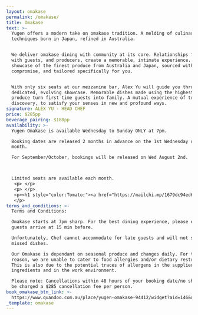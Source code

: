 ```yaml
---
layout: omakase
permalink: /omakase/
title: Omakase
text: >-
  Yugen offers a modern take on omakase tradition. A melding of culinary
  techniques born in Japan, refined in Australia.


  We deliver omakase dining with community at its core. Relationships formed
  with guests, and producers, create a memorable, intimate experience. A
  showcase of the finest produce from Australia and Japan, sourced without
  compromise, and tailored specifically for you.


  With only six seats at our mezzanine bar, Alex Yu will guide you through a
  dedicated, evolving showcase. Memorable dishes made using the highest quality
  produce turn first time guests into family. A mutual experience of trust and
  discovery, to satisfy your senses in new and profound ways.
signature: ALEX YU - HEAD CHEF
price: $285pp
beverage_pairing: $180pp
availability: >-
  Yugen Omakase is available Wednesday to Sunday ONLY at 7pm. 

  Booking dates are released 2 months in advance on the 1st Wednesday of the
  month. 

  For September/October, bookings will be released on Wed August 2nd. 



  Limited seats are available each month. 
   <p> </p>
   <p> </p>
   <p><h1 style="color:Tomato;"><a href="https://mailchi.mp/1679dc94ed6a/yugen-omakase">Subscribe to our waitlist here</a></h1>
   </p>
terms_and_conditions: >-
  Terms and Conditions: 

  Omakase starts at 7pm sharp. For the best dining experience, please ensure all
  guests arrive at 15 min before. 

  Unfortunately, Chef cannot accommodate for late guests and will not supply
  missed dishes. 

  Our Omakase is dependant on seasonal produce and changes daily. For this
  reason, we are unable to cater to food allergies and/or dietary restrictions.
  This is also due to the potential traces of allergens in the supplied
  ingredients and in the work environment. 

  Please note: Cancellations within 48 hours of your booking date/no shows will
  be charged a $285 cancellation fee per person. 
book_omakase_btn_link: >-
  https://www.quandoo.com.au/place/yugen-omakase-94412/widget?aid=146&utm_source=quandoo-partner&utm_medium=widget-link
_template: omakase
---
```






















